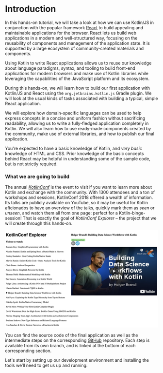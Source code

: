 # Introduction

In this hands-on tutorial, we will take a look at how we can use Kotlin/JS in conjunction with the popular framework [React](https://reactjs.org/) to build appealing and maintainable applications for the browser. React lets us build web applications in a modern and well-structured way, focusing on the reusability of components and management of the application state. It is supported by a large ecosystem of community-created materials and components.

Using Kotlin to write React applications allows us to reuse our knowledge about language paradigms, syntax, and tooling to build front-end applications for modern browsers and make use of Kotlin libraries while leveraging the capabilities of the JavaScript platform and its ecosystem.

During this hands-on, we will learn how to build our first application with Kotlin/JS and React using the `org.jetbrains.kotlin.js` Gradle plugin. We will look at the usual kinds of tasks associated with building a typical, simple React application.

We will explore how domain-specific languages can be used to help express concepts in a concise and uniform fashion without sacrificing readability, allowing us to write a fully-fledged application completely in Kotlin. We will also learn how to use ready-made components created by the community, make use of external libraries, and how to publish our final application.

You're expected to have a basic knowledge of Kotlin, and *very basic* knowledge of HTML and CSS. Prior knowledge of the basic concepts behind React may be helpful in understanding some of the sample code, but is not strictly required.

### What we are going to build

The annual [*KotlinConf*](https://kotlinconf.com/) is the event to visit if you want to learn more about Kotlin and exchange with the community. With 1300 attendees and a ton of workshops and sessions, KotlinConf 2018 offered a wealth of information. Its talks are publicly available on YouTube, so it may be useful for Kotlin aficionados to have an overview of the talks, quickly mark them as *seen* or *unseen*, and watch them all from one page: perfect for a Kotlin-binge-session! That is exactly the goal of *KotlinConf Explorer* – the project that we will create through this hands-on.

![image-20190729201914738](./assets/image-20190729201914738.png)

You can find the source code of the final application as well as the intermediate steps on the corresponding [GitHub](https://github.com/kotlin-hands-on/web-app-react-kotlin-js-gradle) repository. Each step is available from its own branch, and is linked at the bottom of each corresponding section.

Let's start by setting up our development environment and installing the tools we’ll need to get us up and running.

